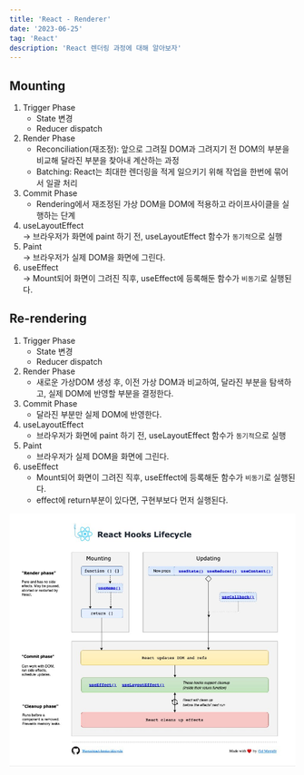 ```yaml
---
title: 'React - Renderer'
date: '2023-06-25'
tag: 'React'
description: 'React 렌더링 과정에 대해 알아보자'
---
```


## Mounting

1. Trigger Phase
   - State 변경
   - Reducer dispatch
2. Render Phase
   - Reconciliation(재조정): 앞으로 그려질 DOM과 그려지기 전 DOM의 부분을 비교해 달라진 부분을 찾아내 계산하는 과정
   - Batching: React는 최대한 렌더링을 적게 일으키기 위해 작업을 한번에 묶어서 일괄 처리
3. Commit Phase
   - Rendering에서 재조정된 가상 DOM을 DOM에 적용하고 라이프사이클을 실행하는 단계
4. useLayoutEffect  
   -> 브라우저가 화면에 paint 하기 전, useLayoutEffect 함수가 `동기적`으로 실행
5. Paint  
   -> 브라우저가 실제 DOM을 화면에 그린다.
6. useEffect  
   -> Mount되어 화면이 그려진 직후, useEffect에 등록해둔 함수가 `비동기`로 실행된다.

## Re-rendering

1. Trigger Phase
   - State 변경
   - Reducer dispatch
2. Render Phase
   - 새로운 가상DOM 생성 후, 이전 가상 DOM과 비교하여, 달라진 부분을 탐색하고, 실제 DOM에 반영할 부분을 결정한다.
3. Commit Phase
   - 달라진 부분만 실제 DOM에 반영한다.
4. useLayoutEffect
   - 브라우저가 화면에 paint 하기 전, useLayoutEffect 함수가 `동기적`으로 실행
5.  Paint   
    - 브라우저가 실제 DOM을 화면에 그린다.
6. useEffect
   - Mount되어 화면이 그려진 직후, useEffect에 등록해둔 함수가 `비동기`로 실행된다.
   - effect에 return부분이 있다면, 구현부보다 먼저 실행된다.

![life cycle](https://raw.githubusercontent.com/Wavez/react-hooks-lifecycle/master/screenshot.jpg)
